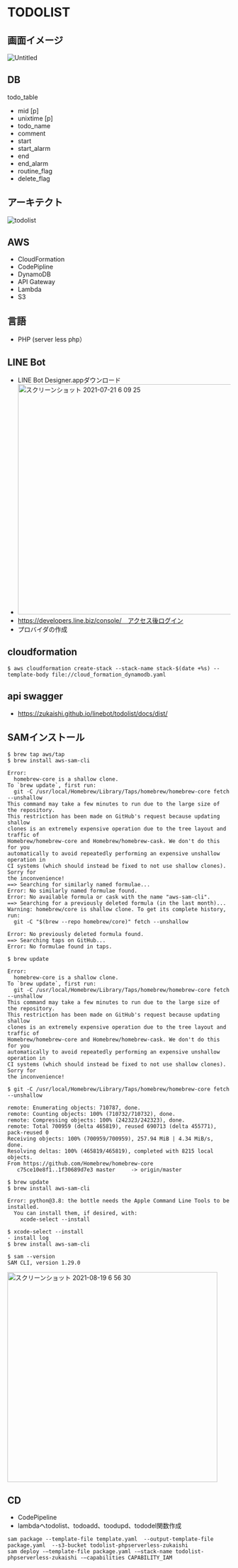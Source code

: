 # TODOLIST

## 画面イメージ
![Untitled](https://user-images.githubusercontent.com/22611735/126231053-ef22a400-8a6a-4236-89c0-fbe5bc5bec66.jpg)

## DB
todo_table
- mid [p]
- unixtime [p]
- todo_name
- comment
- start
- start_alarm
- end
- end_alarm
- routine_flag
- delete_flag

## アーキテクト
![todolist](https://user-images.githubusercontent.com/22611735/128646914-c92323bf-c7e2-48bd-9c51-cfd886c86ff9.jpg)

## AWS
- CloudFormation
- CodePipline
- DynamoDB
- API Gateway
- Lambda
- S3 

## 言語
- PHP (server less php）

## LINE Bot
- LINE Bot Designer.appダウンロード
- <img width="520" alt="スクリーンショット 2021-07-21 6 09 25" src="https://user-images.githubusercontent.com/22611735/126395763-47ed2917-ff86-416a-83b4-997cbd1338e6.png">
- https://developers.line.biz/console/　アクセス後ログイン
- プロバイダの作成

## cloudformation
```
$ aws cloudformation create-stack --stack-name stack-$(date +%s) --template-body file://cloud_formation_dynamodb.yaml
```

## api swagger
- https://zukaishi.github.io/linebot/todolist/docs/dist/

## SAMインストール
```
$ brew tap aws/tap
$ brew install aws-sam-cli
```

```
Error: 
  homebrew-core is a shallow clone.
To `brew update`, first run:
  git -C /usr/local/Homebrew/Library/Taps/homebrew/homebrew-core fetch --unshallow
This command may take a few minutes to run due to the large size of the repository.
This restriction has been made on GitHub's request because updating shallow
clones is an extremely expensive operation due to the tree layout and traffic of
Homebrew/homebrew-core and Homebrew/homebrew-cask. We don't do this for you
automatically to avoid repeatedly performing an expensive unshallow operation in
CI systems (which should instead be fixed to not use shallow clones). Sorry for
the inconvenience!
==> Searching for similarly named formulae...
Error: No similarly named formulae found.
Error: No available formula or cask with the name "aws-sam-cli".
==> Searching for a previously deleted formula (in the last month)...
Warning: homebrew/core is shallow clone. To get its complete history, run:
  git -C "$(brew --repo homebrew/core)" fetch --unshallow

Error: No previously deleted formula found.
==> Searching taps on GitHub...
Error: No formulae found in taps.
```

```
$ brew update
```

```
Error: 
  homebrew-core is a shallow clone.
To `brew update`, first run:
  git -C /usr/local/Homebrew/Library/Taps/homebrew/homebrew-core fetch --unshallow
This command may take a few minutes to run due to the large size of the repository.
This restriction has been made on GitHub's request because updating shallow
clones is an extremely expensive operation due to the tree layout and traffic of
Homebrew/homebrew-core and Homebrew/homebrew-cask. We don't do this for you
automatically to avoid repeatedly performing an expensive unshallow operation in
CI systems (which should instead be fixed to not use shallow clones). Sorry for
the inconvenience!
```
```
$ git -C /usr/local/Homebrew/Library/Taps/homebrew/homebrew-core fetch --unshallow
```
```
remote: Enumerating objects: 710787, done.
remote: Counting objects: 100% (710732/710732), done.
remote: Compressing objects: 100% (242323/242323), done.
remote: Total 700959 (delta 465819), reused 690713 (delta 455771), pack-reused 0
Receiving objects: 100% (700959/700959), 257.94 MiB | 4.34 MiB/s, done.
Resolving deltas: 100% (465819/465819), completed with 8215 local objects.
From https://github.com/Homebrew/homebrew-core
   c75ce10e8f1..1f30689d7e3 master     -> origin/master
```

```
$ brew update
$ brew install aws-sam-cli
```
```
Error: python@3.8: the bottle needs the Apple Command Line Tools to be installed.
  You can install them, if desired, with:
    xcode-select --install
```

```
$ xcode-select --install
- install log
$ brew install aws-sam-cli
```

```
$ sam --version
SAM CLI, version 1.29.0
```

<img width="474" alt="スクリーンショット 2021-08-19 6 56 30" src="https://user-images.githubusercontent.com/22611735/129977568-44f28bf5-72e7-4c49-ae1c-5ab6b209ff0c.png">


## CD
- CodePipeline
- lambdaへtodolist、todoadd、toodupd、tododel関数作成
```
sam package --template-file template.yaml  --output-template-file package.yaml  --s3-bucket todolist-phpserverless-zukaishi
sam deploy -–template-file package.yaml -–stack-name todolist-phpserverless-zukaishi -–capabilities CAPABILITY_IAM
```

